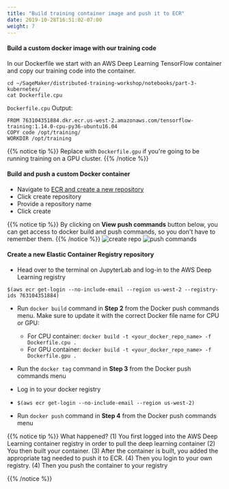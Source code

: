 ```yaml
---
title: "Build training container image and push it to ECR"
date: 2019-10-28T16:51:02-07:00
weight: 7
---
```


#### Build a custom docker image with our training code

In our Dockerfile we start with an AWS Deep Learning TensorFlow container and copy our training code into the container.

```
cd ~/SageMaker/distributed-training-workshop/notebooks/part-3-kubernetes/
cat Dockerfile.cpu
```
`Dockerfile.cpu` Output:
```
FROM 763104351884.dkr.ecr.us-west-2.amazonaws.com/tensorflow-training:1.14.0-cpu-py36-ubuntu16.04
COPY code /opt/training/
WORKDIR /opt/training
```

{{% notice tip %}}
Replace with `Dockerfile.gpu` if you're going to be running training on a GPU cluster.
{{% /notice %}}

#### Build and push a custom Docker container

* Navigate to [ECR and create a new repository](https://console.aws.amazon.com/ecr/home)
* Click create repository
* Provide a repository name
* Click create

{{% notice tip %}}
By clicking on **View push commands** button below, you can get access to docker build and push commands, so you don't have to remember them.
{{% /notice %}}
![create repo](/images/eks/create_repo.png)
![push commands](/images/eks/push_commands.png)
#### Create a new Elastic Container Registry repository

* Head over to the terminal on JupyterLab and log-in to the AWS Deep Learning registry
```
$(aws ecr get-login --no-include-email --region us-west-2 --registry-ids 763104351884)
```
* Run `docker build` command in **Step 2** from the Docker push commands menu. Make sure to update it with the correct Docker file name for CPU or GPU:
  * For CPU container: `docker build -t <your_docker_repo_name> -f Dockerfile.cpu .`
  * For GPU container: `docker build -t <your_docker_repo_name> -f Dockerfile.gpu .`
* Run the `docker tag` command in **Step 3** from the Docker push commands menu

* Log in to your docker registry
 * `$(aws ecr get-login --no-include-email --region us-west-2)`

* Run `docker push` command in **Step 4** from the Docker push commands menu

{{% notice tip %}}
What happened?
(1) You first logged into the AWS Deep Learning container registry in order to pull the deep learning container (2) You then built your container. (3) After the container is built, you added the appropriate tag needed to push it to ECR. (4) Then you login to your own registry. (4) Then you push the container to your registry

{{% /notice %}}
